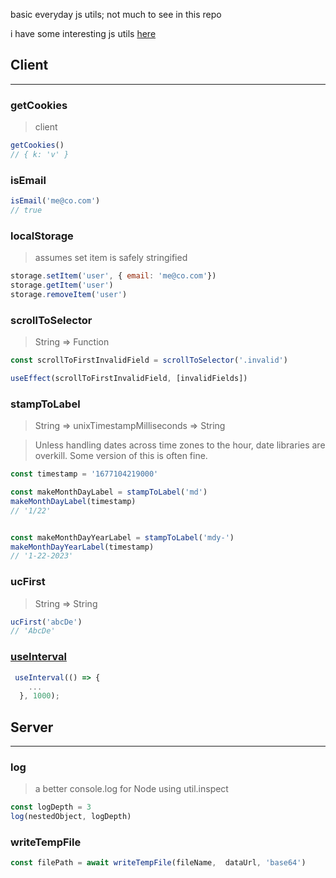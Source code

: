 basic everyday js utils; not much to see in this repo 

i have some interesting js utils [here](https://github.com/crshmk/utils)

## Client 

---

### getCookies

> client 

```javascript 
getCookies()
// { k: 'v' }
```

### isEmail 

```javascript 
isEmail('me@co.com')
// true
```

### localStorage 

> assumes set item is safely stringified
```javascript 
storage.setItem('user', { email: 'me@co.com'})
storage.getItem('user')
storage.removeItem('user')
```


### scrollToSelector

> String => Function

```javascript
const scrollToFirstInvalidField = scrollToSelector('.invalid')

useEffect(scrollToFirstInvalidField, [invalidFields])
```

### stampToLabel

> String => unixTimestampMilliseconds => String

> Unless handling dates across time zones to the hour, date libraries are overkill. Some version of this is often fine.

```javascript
const timestamp = '1677104219000'

const makeMonthDayLabel = stampToLabel('md')
makeMonthDayLabel(timestamp)
// '1/22'


const makeMonthDayYearLabel = stampToLabel('mdy-')
makeMonthDayYearLabel(timestamp)
// '1-22-2023'
```


### ucFirst 

> String => String 

```javascript
ucFirst('abcDe')
// 'AbcDe'
```
### [useInterval](https://overreacted.io/making-setinterval-declarative-with-react-hooks)

```javascript
 useInterval(() => {
    ...
  }, 1000);
```

## Server 

---
### log 

> a better console.log for Node using util.inspect

```javascript 
const logDepth = 3
log(nestedObject, logDepth)
```

### writeTempFile

```javascript 
const filePath = await writeTempFile(fileName,  dataUrl, 'base64')
```
